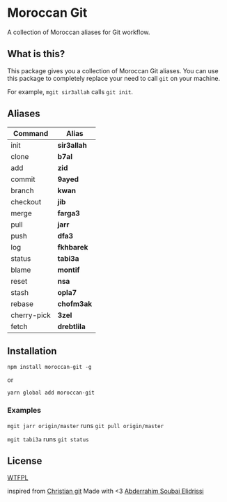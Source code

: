 # Moroccan Git

A collection of Moroccan aliases for Git workflow.

## What is this?

This package gives you a collection of Moroccan Git aliases.
You can use this package to completely replace your need to call `git` on your machine.

For example, `mgit sir3allah` calls `git init`.

## Aliases

| Command     | Alias          |
| ----------- | -------------- |
| init        | **sir3allah**  |
| clone       | **b7al**       |
| add         | **zid**        |
| commit      | **9ayed**      |
| branch      | **kwan**       |
| checkout    | **jib**        |
| merge       | **farga3**     |
| pull        | **jarr**       |
| push        | **dfa3**       |
| log         | **fkhbarek**   |
| status      | **tabi3a**     |
| blame       | **montif**     |
| reset       | **nsa**        |
| stash       | **opla7**      |
| rebase      | **chofm3ak**   |
| cherry-pick | **3zel**       |
| fetch       | **drebtlila**  |

## Installation

`npm install moroccan-git -g`

or

`yarn global add moroccan-git`

### Examples

`mgit jarr origin/master` runs `git pull origin/master`

`mgit tabi3a` runs `git status`

## License

[WTFPL](http://www.wtfpl.net/txt/copying/)

inspired from [Christian git](https://github.com/alexmacarthur/christian-git)
Made with <3 [Abderrahim Soubai Elidrissi](https://twitter.com/Ginix_Labs)
